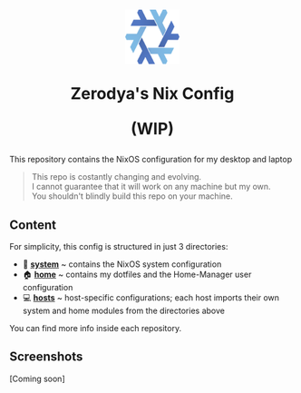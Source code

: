 <h1 align="center">
      <img src="https://raw.githubusercontent.com/NixOS/nixos-artwork/master/logo/nix-snowflake.svg" width="96px" height="96px" />
  
  Zerodya's Nix Config

  (WIP)
</h1>
</div>

This repository contains the NixOS configuration for my desktop and laptop

> This repo is costantly changing and evolving.\
I cannot guarantee that it will work on any machine but my own.\
You shouldn't blindly build this repo on your machine.

## Content
For simplicity, this config is structured in just 3 directories:
- 💾 **[system](/system)** ~ contains the NixOS system configuration
- 🏠 **[home](/home)** ~ contains my dotfiles and the Home-Manager user configuration
- 💻 **[hosts](/hosts)** ~ host-specific configurations; each host imports their own system and home modules from the directories above

You can find more info inside each repository.

## Screenshots
[Coming soon]

